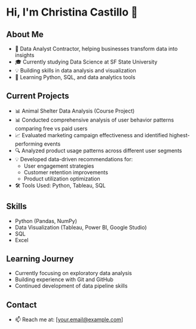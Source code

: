 # Hi, I'm Christina Castillo 👋

## About Me
- 💼 Data Analyst Contractor, helping businesses transform data into insights
- 🎓 Currently studying Data Science at SF State University
- 💡 Building skills in data analysis and visualization
- 🌱 Learning Python, SQL, and data analytics tools

## Current Projects
- 📊 Animal Shelter Data Analysis (Course Project)
- 📊 Conducted comprehensive analysis of user behavior patterns comparing free vs paid users
- 📈 Evaluated marketing campaign effectiveness and identified highest-performing events
- 🔍 Analyzed product usage patterns across different user segments
- 💡 Developed data-driven recommendations for:
  - User engagement strategies
  - Customer retention improvements
  - Product utilization optimization
- 🛠️ Tools Used: Python, Tableau, SQL 

## Skills
- Python (Pandas, NumPy)
- Data Visualization (Tableau, Power BI, Google Studio)
- SQL
- Excel

## Learning Journey
- Currently focusing on exploratory data analysis
- Building experience with Git and GitHub
- Continued development of data pipeline skills

## Contact
- 📫 Reach me at: [your.email@example.com]

